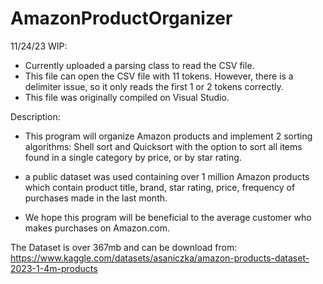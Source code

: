 # AmazonProductOrganizer

11/24/23 WIP: 
- Currently uploaded a parsing class to read the CSV file. 
- This file can open the CSV file with 11 tokens. However, there is a delimiter issue, so it only reads the first 1 or 2 tokens correctly. 
- This file was originally compiled on Visual Studio.

Description:
- This program will organize Amazon products and implement 2 sorting algorithms:
Shell sort and Quicksort with the option to sort all items found in a single category
by price, or by star rating.
 
- a public dataset was used containing over 1 million Amazon
products which contain product title, brand, star rating, price, frequency of purchases made in
the last month.

- We hope this program will be beneficial to the average customer who makes
purchases on Amazon.com.

The Dataset is over 367mb and can be download from:  
https://www.kaggle.com/datasets/asaniczka/amazon-products-dataset-2023-1-4m-products
